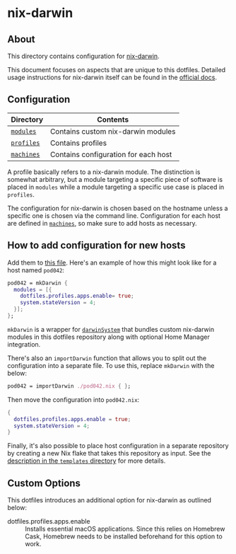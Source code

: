 # nix-darwin

## About

This directory contains configuration for [nix-darwin][nix-darwin].

This document focuses on aspects that are unique to this dotfiles. Detailed
usage instructions for nix-darwin itself can be found in the [official
docs][docs].

## Configuration

| Directory              | Contents                             |
| ---------------------- | ------------------------------------ |
| [`modules`](modules)   | Contains custom nix-darwin modules   |
| [`profiles`](profiles) | Contains profiles                    |
| [`machines`](machines) | Contains configuration for each host |

A profile basically refers to a nix-darwin module. The distinction is somewhat
arbitrary, but a module targeting a specific piece of software is placed in
`modules` while a module targeting a specific use case is placed in `profiles`.

The configuration for nix-darwin is chosen based on the hostname unless a
specific one is chosen via the command line. Configuration for each host are
defined in [`machines`](machines), so make sure to add hosts as necessary.

## How to add configuration for new hosts

Add them to [this file](machines/default.nix). Here's an example of how this
might look like for a host named `pod042`:

```nix
pod042 = mkDarwin {
  modules = [{
    dotfiles.profiles.apps.enable= true;
    system.stateVersion = 4;
  }];
};
```

`mkDarwin` is a wrapper for [`darwinSystem`][darwin-system] that bundles custom
nix-darwin modules in this dotfiles repository along with optional Home Manager
integration.

There's also an `importDarwin` function that allows you to split out the
configuration into a separate file. To use this, replace `mkDarwin` with the
below:

```nix
pod042 = importDarwin ./pod042.nix { };
```

Then move the configuration into `pod042.nix`:

```nix
{
  dotfiles.profiles.apps.enable = true;
  system.stateVersion = 4;
}
```

Finally, it's also possible to place host configuration in a separate repository
by creating a new Nix flake that takes this repository as input. See the
[description in the `templates` directory](../templates) for more details.

## Custom Options

This dotfiles introduces an additional option for nix-darwin as outlined below:

<dl>
  <dt>dotfiles.profiles.apps.enable</dt>
  <dd>
    Installs essential macOS applications. Since this relies on Homebrew Cask,
    Homebrew needs to be installed beforehand for this option to work.
  </dd>
</dl>

[nix-darwin]: https://github.com/LnL7/nix-darwin
[docs]: https://daiderd.com/nix-darwin/manual/index.html
[darwin-system]: https://github.com/LnL7/nix-darwin#flakes-experimental

